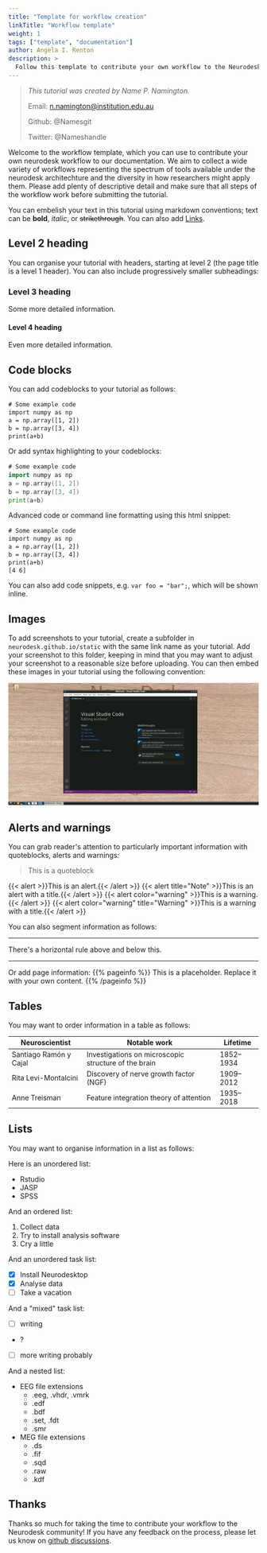 ```yaml
---
title: "Template for workflow creation"
linkTitle: "Workflow template"
weight: 1
tags: ["template", "documentation"]
author: Angela I. Renton
description: > 
  Follow this template to contribute your own workflow to the Neurodesk documentation.
---
```

<!--
Begin setting up your tutorial by filling in the details in the description above. This controls how your tutorial is named and displayed in the Neurodesk documentation. The details are as follows:

title: A title for your workflow
linkTitle: A shortened version of the title for the menu
weight: This controls where in the menu your tutorial will appear; you can leave this set to 1 for default sorting 
tags: List any number of tags to help others find this tutorial. i.e. "eeg", "mvpa", "statistics"
description: > a short description of your workflow. This will form the subheading for the tutorial page. 

Once you've filled out those details, you can delete this comment block. 
-->

> _This tutorial was created by Name P. Namington._ 
>
> Email: n.namington@institution.edu.au
>
> Github: @Namesgit
>
> Twitter: @Nameshandle
>
<!-- Fill in your personal details above so that we can credit the tutorial to you. Feel free to add any additional contact details i.e. website, or remove those that are irrelevant -->

Welcome to the workflow template, which you can use to contribute your own neurodesk workflow to our documentation. We aim to collect a wide variety of workflows representing the spectrum of tools available under the neurodesk architechture and the diversity in how researchers might apply them. Please add plenty of descriptive detail and make sure that all steps of the workflow work before submitting the tutorial. 

You can embelish your text in this tutorial using markdown conventions; text can be **bold**, _italic_, or ~~strikethrough~~. You can also add [Links](https://neurodesk.github.io/).

## Level 2 heading

You can organise your tutorial with headers, starting at level 2 (the page title is a level 1 header). You can also include progressively smaller subheadings:

### Level 3 heading
Some more detailed information. 

#### Level 4 heading
Even more detailed information. 

## Code blocks

You can add codeblocks to your tutorial as follows:

```
# Some example code
import numpy as np
a = np.array([1, 2])
b = np.array([3, 4])
print(a+b)
```

Or add syntax highlighting to your codeblocks:
```go
# Some example code
import numpy as np
a = np.array([1, 2])
b = np.array([3, 4])
print(a+b)
```

Advanced code or command line formatting using this html snippet:
<pre class="language-shell command-line" data-prompt=">>>" data-output="6">
<code># Some example code
import numpy as np
a = np.array([1, 2])
b = np.array([3, 4])
print(a+b)
[4 6]</code>
</pre>

You can also add code snippets, e.g. `var foo = "bar";`, which will be shown inline.

## Images

To add screenshots to your tutorial, create a subfolder in `neurodesk.github.io/static` with the same link name as your tutorial. Add your screenshot to this folder, keeping in mind that you may want to adjust your screenshot to a reasonable size before uploading. You can then embed these images in your tutorial using the following convention: 

![EEGtut1](/EEG_Tutorial/EEGtut1.png 'EEGtut1') <!-- ![filename without extension](/subfolder_name/filename.png '[filename without extension')  -->

## Alerts and warnings

You can grab reader's attention to particularly important information with quoteblocks, alerts and warnings:

> This is a quoteblock

{{< alert >}}This is an alert.{{< /alert >}}
{{< alert title="Note" >}}This is an alert with a title.{{< /alert >}}
{{< alert color="warning" >}}This is a warning.{{< /alert >}}
{{< alert color="warning" title="Warning" >}}This is a warning with a title.{{< /alert >}}

You can also segment information as follows:

----------------

There's a horizontal rule above and below this.

----------------

Or add page information:
{{% pageinfo %}}
This is a placeholder. Replace it with your own content.
{{% /pageinfo %}}

## Tables

You may want to order information in a table as follows:

| Neuroscientist           | Notable work                                         | Lifetime  |
|--------------------------|------------------------------------------------------|-----------|
| Santiago Ramón y Cajal   | Investigations on microscopic structure of the brain | 1852–1934 |
| Rita Levi-Montalcini     | Discovery of nerve growth factor (NGF)               | 1909–2012 |
| Anne Treisman            | Feature integration theory of attention              | 1935–2018 |

## Lists

You may want to organise information in a list as follows:

Here is an unordered list:

* Rstudio
* JASP
* SPSS

And an ordered list:

1. Collect data
2. Try to install analysis software
3. Cry a little

And an unordered task list:

- [x] Install Neurodesktop
- [x] Analyse data
- [ ] Take a vacation

And a "mixed" task list:

- [ ] writing
- ?
- [ ] more writing probably

And a nested list:

* EEG file extensions
  * .eeg, .vhdr, .vmrk
  * .edf
  * .bdf
  * .set, .fdt
  * .smr
* MEG file extensions
  * .ds
  * .fif
  * .sqd
  * .raw
  * .kdf

## Thanks 

Thanks so much for taking the time to contribute your workflow to the Neurodesk community! If you have any feedback on the process, please let us know on [github discussions](https://github.com/NeuroDesk/neurodesk.github.io/discussions).
